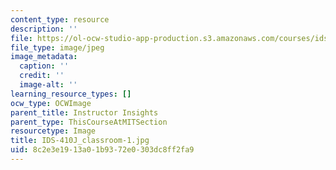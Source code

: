 ```yaml
---
content_type: resource
description: ''
file: https://ol-ocw-studio-app-production.s3.amazonaws.com/courses/ids-410j-modeling-and-assessment-for-policy-spring-2013/8c2e3e1913a01b9372e0303dc8ff2fa9_IDS-410J_classroom-1.jpg
file_type: image/jpeg
image_metadata:
  caption: ''
  credit: ''
  image-alt: ''
learning_resource_types: []
ocw_type: OCWImage
parent_title: Instructor Insights
parent_type: ThisCourseAtMITSection
resourcetype: Image
title: IDS-410J_classroom-1.jpg
uid: 8c2e3e19-13a0-1b93-72e0-303dc8ff2fa9
---
```

